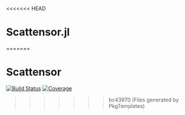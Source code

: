 <<<<<<< HEAD
# Scattensor.jl
=======
# Scattensor

[![Build Status](https://github.com/mormatti/Scattensor.jl/actions/workflows/CI.yml/badge.svg?branch=main)](https://github.com/mormatti/Scattensor.jl/actions/workflows/CI.yml?query=branch%3Amain)
[![Coverage](https://codecov.io/gh/mormatti/Scattensor.jl/branch/main/graph/badge.svg)](https://codecov.io/gh/mormatti/Scattensor.jl)
>>>>>>> bc43970 (Files generated by PkgTemplates)
